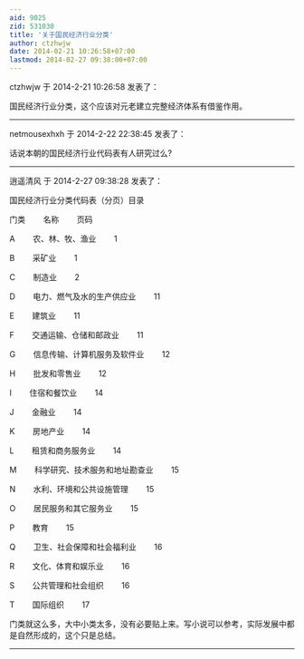 ```yaml
---
aid: 9025
zid: 531030
title: '关于国民经济行业分类'
author: ctzhwjw
date: 2014-02-21 10:26:58+07:00
lastmod: 2014-02-27 09:38:00+07:00
---
```


ctzhwjw 于 2014-2-21 10:26:58 发表了：

国民经济行业分类，这个应该对元老建立完整经济体系有借鉴作用。

---------

netmousexhxh 于 2014-2-22 22:38:45 发表了：

话说本朝的国民经济行业代码表有人研究过么?

---------

逍遥清风 于 2014-2-27 09:38:28 发表了：

国民经济行业分类代码表（分页）目录                

门类        名称        页码

A        农、林、牧、渔业        1

B        采矿业        1

C        制造业        2

D        电力、燃气及水的生产供应业        11

E        建筑业        11

F        交通运输、仓储和邮政业        11

G        信息传输、计算机服务及软件业        12

H        批发和零售业        12

I        住宿和餐饮业        14

J        金融业        14

K        房地产业        14

L        租赁和商务服务业        14

M        科学研究、技术服务和地址勘查业        15

N        水利、环境和公共设施管理        15

O        居民服务和其它服务业        15

P        教育        15

Q        卫生、社会保障和社会福利业        16

R        文化、体育和娱乐业        16

S        公共管理和社会组织        16

T        国际组织        17

门类就这么多，大中小类太多，没有必要贴上来。写小说可以参考，实际发展中都是自然形成的，这个只是总结。

---------

